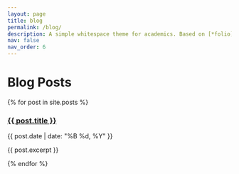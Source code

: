 ```yaml
---
layout: page
title: blog
permalink: /blog/
description: A simple whitespace theme for academics. Based on [*folio](https://github.com/bogoli/-folio) design.
nav: false
nav_order: 6
---
```


# Blog Posts

{% for post in site.posts %}

<div class="post-preview">
  <h3><a href="{{ post.url | relative_url }}">{{ post.title }}</a></h3>
  <p class="post-meta">{{ post.date | date: "%B %d, %Y" }}</p>
  <p>{{ post.excerpt }}</p>
</div>
{% endfor %}

